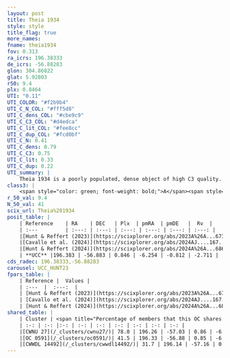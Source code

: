 ```yaml
---
layout: post
title: Theia 1934
style: style
title_flag: true
more_names: 
fname: theia1934
fov: 0.313
ra_icrs: 196.38333
de_icrs: -56.88283
glon: 304.86822
glat: 5.92803
r50: 9.4
plx: 0.8464
UTI: "0.11"
UTI_COLOR: "#f2b9b4"
UTI_C_N_COL: "#fff5d8"
UTI_C_dens_COL: "#cbe9c9"
UTI_C_C3_COL: "#d4edca"
UTI_C_lit_COL: "#fee8cc"
UTI_C_dup_COL: "#fcd0bf"
UTI_C_N: 0.41
UTI_C_dens: 0.79
UTI_C_C3: 0.75
UTI_C_lit: 0.33
UTI_C_dup: 0.22
UTI_summary: |
    Theia 1934 is a poorly populated, dense object of high C3 quality. It was recently reported in the literature.<br><br><span style="color: #99180f; font-weight: bold;">Warning: </span>This is likely a duplicate object, which shares a large percentage of members with at least one previously reported entry.
class3: |
    <span style="color: green; font-weight: bold;">A</span><span style="color: #FFC300; font-weight: bold;">B</span>
r_50_val: 9.4
N_50_val: 41
scix_url: Theia%201934
posit_table: |
    | Reference    | RA    | DEC   | Plx  | pmRA  | pmDE   |  Rv  |
    | :---         | :---: | :---: | :---: | :---: | :---: | :---: |
    |[Hunt & Reffert (2023)](https://scixplorer.org/abs/2023A%26A...673A.114H) | 196.386 | -56.855 | 0.846 | -6.281 | -0.845 | -3.617 |
    |[Cavallo et al. (2024)](https://scixplorer.org/abs/2024AJ....167...12C) | 196.252 | -57.134 | 0.849 | -- | -- | -- |
    |[Hunt & Reffert (2024)](https://scixplorer.org/abs/2024A%26A...686A..42H) | 196.386 | -56.855 | 0.846 | -6.281 | -0.845 | -3.617 |
    | **UCC** |196.383 | -56.883 | 0.846 | -6.254 | -0.812 | -2.711 | 
cds_radec: 196.38333,-56.88283
carousel: UCC_HUNT23
fpars_table: |
    | Reference |  Values |
    | :---  |  :---:  |
    | [Hunt & Reffert (2023)](https://scixplorer.org/abs/2023A%26A...673A.114H) | `AV50=0.754, diffAV50=1.25, MOD50=10.283, logAge50=7.196` |
    | [Cavallo et al. (2024)](https://scixplorer.org/abs/2024AJ....167...12C) | `AV50=0.86, dMod50=10.31, logAge50=6.97, [Fe/H]50=-0.31` |
    | [Hunt & Reffert (2024)](https://scixplorer.org/abs/2024A%26A...686A..42H) | `MassJ=272.016` |
shared_table: |
    | Cluster | <span title="Percentage of members that this OC shares with the ones listed">%</span>   | RA   | DEC   | Plx   | pmRA  | pmDE  | Rv | UTI |
    | :-: | :-: |:-: | :-: | :-: | :-: | :-: | :-: | :-: |
    |[CWNU 27](/_clusters/cwnu27/)| 78.0 | 196.26 | -57.03 | 0.86 | -6.23 | -0.84 | -2.71 |0.24 |
    |[OC 0591](/_clusters/oc0591/)| 41.5 | 196.33 | -56.88 | 0.85 | -6.25 | -0.78 | -10.22 |0.22 |
    |[CWWDL 14492](/_clusters/cwwdl14492/)| 31.7 | 196.14 | -57.16 | 0.86 | -6.2 | -0.86 | -2.31 |0.05 |
---
```

